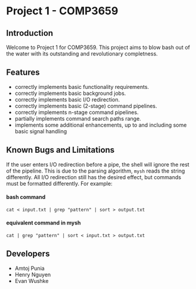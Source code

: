 # Project 1 - COMP3659

## Introduction
Welcome to Project 1 for COMP3659. This project aims to blow bash out of the water with its outstanding 
and revolutionary completness.

## Features
- correctly implements basic functionality requirements.
- correctly implements basic background jobs.
- correctly implements basic I/O redirection.
- correctly implements basic (2-stage) command pipelines.
- correctly implements n-stage command pipelines.
- partially implements command search paths range.
- implements some additional enhancements, up to and including some
  basic signal handling

## Known Bugs and Limitations
If the user enters I/O redirection before a pipe, the shell will ignore the rest of the pipeline.
This is due to the parsing algorithm, `mysh` reads the string differently. All I/O redirection still 
has the desired effect, but commands must be formatted differently. For example:

#### bash command 
```
cat < input.txt | grep "pattern" | sort > output.txt
``` 
#### equivalent command in mysh 
```
cat | grep "pattern" | sort < input.txt > output.txt
``` 
## Developers
- Amtoj Punia
- Henry Nguyen
- Evan Wushke